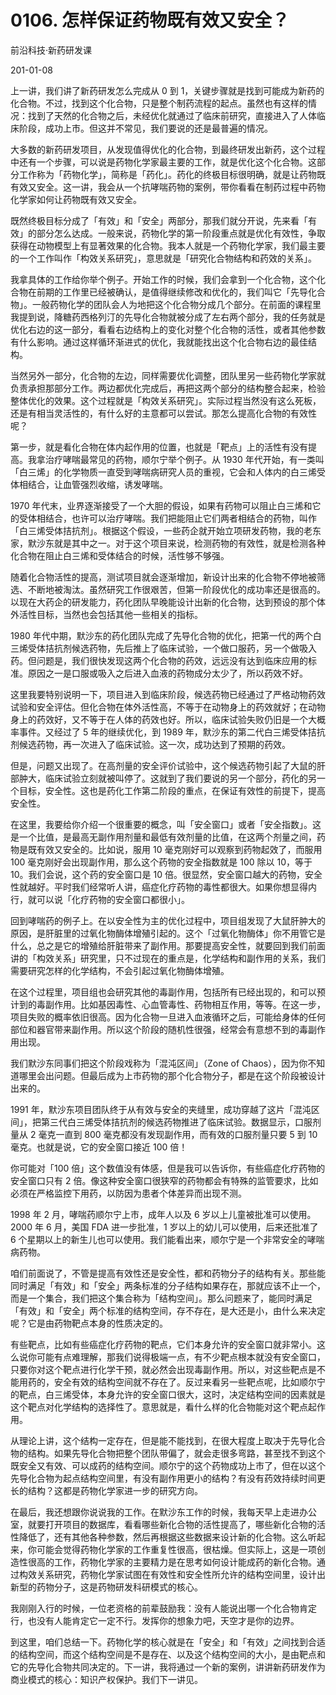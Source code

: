 # 0106. 怎样保证药物既有效又安全？

前沿科技·新药研发课

201-01-08

上一讲，我们讲了新药研发怎么完成从 0 到 1，关键步骤就是找到可能成为新药的化合物。不过，找到这个化合物，只是整个制药流程的起点。虽然也有这样的情况：找到了天然的化合物之后，未经优化就通过了临床前研究，直接进入了人体临床阶段，成功上市。但这并不常见，我们要说的还是最普遍的情况。

大多数的新药研发项目，从发现值得优化的化合物，到最终研发出新药，这个过程中还有一个步骤，可以说是药物化学家最主要的工作，就是优化这个化合物。这部分工作称为「药物化学」，简称是「药化」。药化的终极目标很明确，就是让药物既有效又安全。这一讲，我会从一个抗哮喘药物的案例，带你看看在制药过程中药物化学家如何让药物既有效又安全。

既然终极目标分成了「有效」和「安全」两部分，那我们就分开说，先来看「有效」的部分怎么达成。一般来说，药物化学的第一阶段重点就是优化有效性，争取获得在动物模型上有显著效果的化合物。我本人就是一个药物化学家，我们最主要的一个工作叫作「构效关系研究」，意思就是「研究化合物结构和药效的关系」。

我拿具体的工作给你举个例子。开始工作的时候，我们会拿到一个化合物，这个化合物在前期的工作里已经被确认，是值得继续修改和优化的，我们叫它「先导化合物」。一般药物化学的团队会人为地把这个化合物分成几个部分。在前面的课程里我提到说，降糖药西格列汀的先导化合物就被分成了左右两个部分，我的任务就是优化右边的这一部分，看看右边结构上的变化对整个化合物的活性，或者其他参数有什么影响。通过这样循环渐进式的优化，我就能找出这个化合物右边的最佳结构。

当然另外一部分，化合物的左边，同样需要优化调整，团队里另一些药物化学家就负责承担那部分工作。两边都优化完成后，再把这两个部分的结构整合起来，检验整体优化的效果。这个过程就是「构效关系研究」。实际过程当然没有这么死板，还是有相当灵活性的，有什么好的主意都可以尝试。那怎么提高化合物的有效性呢？

第一步，就是看化合物在体内起作用的位置，也就是「靶点」上的活性有没有提高。我拿治疗哮喘最常见的药物，顺尔宁举个例子。从 1930 年代开始，有一类叫「白三烯」的化学物质一直受到哮喘病研究人员的重视，它会和人体内的白三烯受体相结合，让血管强烈收缩，诱发哮喘。

1970 年代末，业界逐渐接受了一个大胆的假设，如果有药物可以阻止白三烯和它的受体相结合，也许可以治疗哮喘。我们把能阻止它们两者相结合的药物，叫作「白三烯受体拮抗剂」。根据这个假设，一些药企就开始立项研发药物，我的老东家，默沙东就是其中之一。对于这个项目来说，检测药物的有效性，就是检测各种化合物在阻止白三烯和受体结合的时候，活性够不够强。

随着化合物活性的提高，测试项目就会逐渐增加，新设计出来的化合物不停地被筛选、不断地被淘汰。虽然研究工作很艰苦，但第一阶段优化的成功率还是很高的。以现在大药企的研发能力，药化团队早晚能设计出新的化合物，达到预设的那个体外活性目标，当然也会包括其他一些相关的指标。

1980 年代中期，默沙东的药化团队完成了先导化合物的优化，把第一代的两个白三烯受体拮抗剂候选药物，先后推上了临床试验，一个做口服药，另一个做吸入药。但问题是，我们很快发现这两个化合物的药效，远远没有达到临床应用的标准。原因之一是口服或吸入之后进入血液的药物成分太少了，所以药效不好。

这里我要特别说明一下，项目进入到临床阶段，候选药物已经通过了严格动物药效试验和安全评估。但化合物在体外活性高，不等于在动物身上的药效就好；在动物身上的药效好，又不等于在人体的药效也好。所以，临床试验失败仍旧是一个大概率事件。又经过了 5 年的继续优化，到 1989 年，默沙东的第二代白三烯受体拮抗剂候选药物，再一次进入了临床试验。这一次，成功达到了预期的药效。

但是，问题又出现了。在高剂量的安全评价试验中，这个候选药物引起了大鼠的肝部肿大，临床试验立刻就被叫停了。这就到了我们要说的另一个部分，药化的另一个目标，安全性。这也是药化工作第二阶段的重点，在保证有效性的前提下，提高安全性。

在这里，我要给你介绍一个很重要的概念，叫「安全窗口」或者「安全指数」。这是一个比值，是最高无副作用剂量和最低有效剂量的比值，在这两个剂量之间，药物是既有效又安全的。比如说，服用 10 毫克刚好可以观察到药物起效了，而服用 100 毫克刚好会出现副作用，那么这个药物的安全指数就是 100 除以 10，等于 10。我们会说，这个药的安全窗口是 10 倍。很显然，安全窗口越大的药物，安全性就越好。平时我们经常听人讲，癌症化疗药物的毒性都很大。如果你想显得内行，就可以说「化疗药物的安全窗口都很小」。

回到哮喘药的例子上。在以安全性为主的优化过程中，项目组发现了大鼠肝肿大的原因，是肝脏里的过氧化物酶体增殖引起的。这个「过氧化物酶体」你不用管它是什么，总之是它的增殖给肝脏带来了副作用。那要提高安全性，就要回到我们前面讲的「构效关系」研究里，只不过现在的重点是，化学结构和副作用的关系，我们需要研究怎样的化学结构，不会引起过氧化物酶体增殖。

在这个过程里，项目组也会研究其他的毒副作用，包括所有已经出现的，和可以预计到的毒副作用。比如基因毒性、心血管毒性、药物相互作用，等等。在这一步，项目失败的概率依旧很高。因为化合物一旦进入血液循环之后，可能给身体的任何部位和器官带来副作用。所以这个阶段的随机性很强，经常会有意想不到的毒副作用出现。

我们默沙东同事们把这个阶段戏称为「混沌区间」（Zone of Chaos），因为你不知道哪里会出问题。但最后成为上市药物的那个化合物分子，都是在这个阶段被设计出来的。

1991 年，默沙东项目团队终于从有效与安全的夹缝里，成功穿越了这片「混沌区间」，把第三代白三烯受体拮抗剂的候选药物推进了临床试验。数据显示，口服剂量从 2 毫克一直到 800 毫克都没有发现副作用，而有效的口服剂量只要 5 到 10 毫克。也就是说，它的安全窗口接近 100 倍！

你可能对「100 倍」这个数值没有体感，但是我可以告诉你，有些癌症化疗药物的安全窗口只有 2 倍。像这种安全窗口很狭窄的药物都会有特殊的监管要求，比如必须在严格监控下用药，以防因为患者个体差异而出现不测。

1998 年 2 月，哮喘药顺尔宁上市，成年人以及 6 岁以上儿童被批准可以使用。2000 年 6 月，美国 FDA 进一步批准，1 岁以上的幼儿可以使用，后来还批准了 6 个星期以上的新生儿也可以使用。我们能看出来，顺尔宁是一个非常安全的哮喘病药物。

咱们前面说了，不管是提高有效性还是安全性，都和药物分子的结构有关。那些能同时满足「有效」和「安全」两条标准的分子结构如果存在，那就应该不止一个，而是一个集合，我们把这个集合称为「结构空间」。那么问题来了，能同时满足「有效」和「安全」两个标准的结构空间，存不存在，是大还是小，由什么来决定呢？它是由药物靶点本身的性质决定的。

有些靶点，比如有些癌症化疗药物的靶点，它们本身允许的安全窗口就非常小。这么说你可能有点难理解，那我们说得极端一点，有不少靶点根本就没有安全窗口，只要你对这个靶点进行化学干预，就必然会出现毒副作用。所以，对这些靶点是不能用药的，安全有效的结构空间就不存在了。反过来看另一些靶点呢，比如顺尔宁的靶点，白三烯受体，本身允许的安全窗口很大，这时，决定结构空间的因素就是这个靶点对化学结构的选择性了。意思就是，看什么样的化合物能对这个靶点起作用。

从理论上讲，这个结构一定存在，但是能不能找到，在很大程度上取决于先导化合物的结构。如果先导化合物把整个团队带偏了，就会走很多弯路，甚至找不到这个既安全又有效、可以成药的结构空间。顺尔宁的这个药物成功上市了，但在以这个先导化合物为起点结构空间里，有没有副作用更小的结构？有没有药效持续时间更长的结构？这都是药物化学家进一步的研究方向。

在最后，我还想跟你说说我的工作。在默沙东工作的时候，我每天早上走进办公室，就要打开项目的数据库，看看哪些新化合物的活性提高了，哪些新化合物的活性降低了，还有其他各种参数，然后再根据这些数据来设计新的化合物。这么听起来，你可能会觉得药物化学家的工作重复性很高，很枯燥。但实际上，这是一项创造性很高的工作，药物化学家的主要精力是在思考如何设计能成药的新化合物。通过构效关系研究，药物化学家试图在有效性和安全性所允许的结构空间里，设计出新型的药物分子，这是药物研发科研模式的核心。

我刚刚入行的时候，一位老资格的前辈鼓励我：没有人能说出哪一个化合物肯定行，也没有人能肯定它一定不行。发挥你的想象力吧，天空才是你的边界。

到这里，咱们总结一下。药物化学的核心就是在「安全」和「有效」之间找到合适的结构空间，而这个结构空间是不是存在、以及这个结构空间的大小，是由靶点和它的先导化合物共同决定的。下一讲，我将通过一个新的案例，讲讲新药研发作为商业模式的核心：知识产权保护。我们下一讲见。
